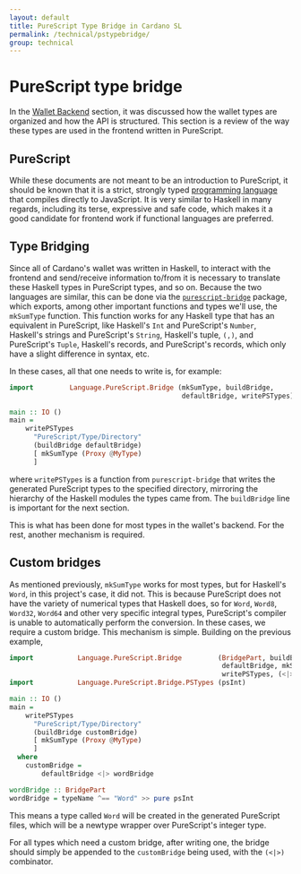 ```yaml
---
layout: default
title: PureScript Type Bridge in Cardano SL
permalink: /technical/pstypebridge/
group: technical
---
```

<!-- Reviewed at ac0126b2753f1f5ca6fbfb555783fbeb1aa141bd -->

# PureScript type bridge

In the [Wallet Backend](/technical/wallet-backend/) section, it was discussed
how the wallet types are organized and how the API is structured. This section
is a review of the way these types are used in the frontend written in
PureScript.

## PureScript

While these documents are not meant to be an introduction to PureScript, it
should be known that it is a strict, strongly typed [programming
language](http://www.purescript.org/) that compiles directly to JavaScript. It
is very similar to Haskell in many regards, including its terse, expressive and
safe code, which makes it a good candidate for frontend work if functional
languages are preferred.

## Type Bridging

Since all of Cardano's wallet was written in Haskell, to interact with the
frontend and send/receive information to/from it is necessary to translate these
Haskell types in PureScript types, and so on. Because the two languages are
similar, this can be done via the [`purescript-bridge`](https://hackage.haskell.org/package/purescript-bridge)
package, which exports, among other important functions and types we'll use,
the `mkSumType` function. This function works for any Haskell type that has an
equivalent in PureScript, like Haskell's `Int` and PureScript's `Number`, Haskell's
strings and PureScript's `String`, Haskell's tuple, `(,)`, and PureScript's `Tuple`,
Haskell's records, and PureScript's records, which only have a slight difference
in syntax, etc.

In these cases, all that one needs to write is, for example:

``` haskell
import         Language.PureScript.Bridge (mkSumType, buildBridge,
                                           defaultBridge, writePSTypes)

main :: IO ()
main =
    writePSTypes
      "PureScript/Type/Directory"
      (buildBridge defaultBridge)
      [ mkSumType (Proxy @MyType)
      ]
```

where `writePSTypes` is a function from `purescript-bridge` that writes the
generated PureScript types to the specified directory, mirroring the hierarchy
of the Haskell modules the types came from. The `buildBridge` line is important
for the next section.

This is what has been done for most types in the wallet's backend. For the rest,
another mechanism is required.

## Custom bridges

As mentioned previously, `mkSumType` works for most types, but for Haskell's
`Word`, in this project's case, it did not. This is because PureScript does not
have the variety of numerical types that Haskell does, so for
`Word`, `Word8`, `Word32`, `Word64` and other very specific integral types,
PureScript's compiler is unable to automatically perform the conversion. In
these cases, we require a custom bridge. This mechanism is simple. Building on
the previous example,

``` haskell
import           Language.PureScript.Bridge         (BridgePart, buildBridge,
                                                     defaultBridge, mkSumType, typeName,
                                                     writePSTypes, (<|>), (^==))
import           Language.PureScript.Bridge.PSTypes (psInt)

main :: IO ()
main =
    writePSTypes
      "PureScript/Type/Directory"
      (buildBridge customBridge)
      [ mkSumType (Proxy @MyType)
      ]
  where
    customBridge =
        defaultBridge <|> wordBridge

wordBridge :: BridgePart
wordBridge = typeName ^== "Word" >> pure psInt
```

This means a type called `Word` will be created in the generated PureScript
files, which will be a newtype wrapper over PureScript's integer type.

For all types which need a custom bridge, after writing one, the bridge should
simply be appended to the `customBridge` being used, with the `(<|>)`
combinator.

